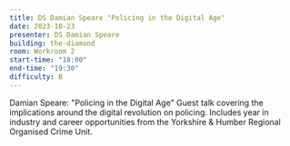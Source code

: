 ```yaml
---
title: DS Damian Speare "Policing in the Digital Age" 
date: 2023-10-23
presenter: DS Damian Speare
building: the-diamond
room: Workroom 2
start-time: "18:00"
end-time: "19:30"
difficulty: B
---
```


Damian Speare: "Policing in the Digital Age" 
Guest talk covering the implications around the digital revolution on policing. Includes year in industry and career opportunities from the Yorkshire & Humber Regional Organised Crime Unit.